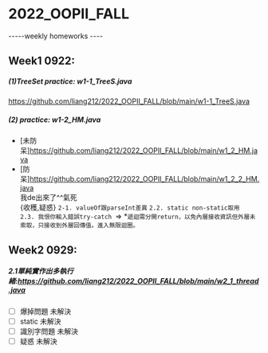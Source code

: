 # 2022_OOPII_FALL
-----weekly homeworks ----
## Week1 0922:
##### (1)TreeSet practice:  w1-1_TreeS.java
https://github.com/liang212/2022_OOPII_FALL/blob/main/w1-1_TreeS.java
##### (2) practice:  w1-2_HM.java
* [未防呆]https://github.com/liang212/2022_OOPII_FALL/blob/main/w1_2_HM.java
* [防呆]https://github.com/liang212/2022_OOPII_FALL/blob/main/w1_2_2_HM.java  
    我de出來了^^氣死  
    {收穫,疑惑}
`2-1. valueOf跟parseInt差異`
`2.2. static non-static取用`  
`2.3. 我恨你輸入錯誤try-catch `=> *```遞迴需分開return，以免內層接收資訊但外層未索取，只接收到外層回傳值。進入無限迴圈。```

## Week2 0929:
##### 2.1單純實作出多執行緒:https://github.com/liang212/2022_OOPII_FALL/blob/main/w2_1_thread.java
- [ ] 爆掉問題 未解決
- [ ] static 未解決
- [ ] 識別字問題 未解決
- [ ] 疑惑 未解決
